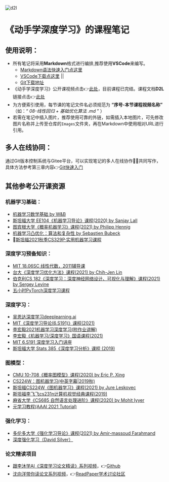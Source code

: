 ![d2l](https://zh-v2.d2l.ai/_static/logo-with-text.png)
# 《动手学深度学习》的课程笔记
## 使用说明：

- 所有笔记将采用**Markdown**格式进行编排,推荐使用**VSCode**来编写。
  - [Markdown语法快速入门点这里](https://markdown.com.cn)
  - [VSCode下载点这里](https://code.visualstudio.com/)  ||  
  - [Git下载地址](https://npm.taobao.org/mirrors/git-for-windows/v2.31.1.windows.1/Git-2.31.1-32-bit.exe)
- 《动手学深度学习》公开课视频点击👉[此处](https://space.bilibili.com/1567748478/channel/seriesdetail?sid=358497)，目前课程已完结。课程文档**D2L**链接点击👉[此处](https://zh-v2.d2l.ai/)
- 为方便索引使用，每节课的笔记文件名必须规范为 **“序号-本节课程视频名称”** （如：“ *08-线性回归 + 基础优化算法 .md* ” ）
- 若需在笔记中插入图片，推荐使用可靠的外链，如需插入本地图片，可先修改图片名称并上传至仓库的`Images`文件夹，再在Markdown中使用相对URL进行引用。


## 多人在线协同：
通过Git版本控制系统与Gitee平台，可以实现笔记的多人在线协作🤹‍♀️共同写作，具体方法参考第三章内容👉[Git快速入门](03-Git快速入门.md)


## 其他参考公开课资源
### 机器学习基础：
- [机器学习数学基础 by W&B](https://www.bilibili.com/video/BV1z64y1k7i5)
- [斯坦福大学 EE104《机器学习导论》课程(2020) by Sanjay Lall](https://www.bilibili.com/video/BV17A411N7pQ)
- [图宾根大学《概率机器学习》课程(2021) by Philipp Hennig](https://www.bilibili.com/video/BV1KA411V7Sd)
- [机器学习凸优化：算法和复杂性 by Sebastien Bubeck](https://www.bilibili.com/video/BV1Vt411T7mK)
- 🙌[斯坦福2021秋季CS329P·实用机器学习课程](https://space.bilibili.com/1567748478/channel/collectiondetail?sid=28144)
### 深度学习预备知识：
- [MIT 18.06SC 线性代数，2011辅导课](https://www.bilibili.com/video/BV18W411v77N?p=5)
- [台大《深度学习优化方法》课程(2021) by Chih-Jen Lin](https://www.bilibili.com/video/BV1CB4y1F7kM?p=2)
- [伯克利CS 182《深度学习：深度神经网络设计、可视化与理解》课程(2021) by Sergey Levine](https://www.bilibili.com/video/BV1PK4y1U751)
- [五小时PyTorch深度学习课程](https://www.bilibili.com/video/BV1MU4y1p74U)
### 深度学习：
- [吴恩达深度学习deeplearning.ai](https://www.bilibili.com/video/BV1FT4y1E74V)
- [MIT《深度学习导论(6.S191)》课程(2021)](https://www.bilibili.com/video/BV1jo4y1d7R6)
- [李宏毅2021机器学习深度学习(附作业讲解)](https://www.bilibili.com/video/BV1zA411K7en)
- [李宏毅《机器学习/深度学习》国语课程(2021)](https://www.bilibili.com/video/BV11K4y1S7AD)
- [MIT 6.S191 深度学习入门讲座](https://www.bilibili.com/video/BV115411H7br)
- [斯坦福大学 Stats 385《深度学习分析》课程 (2019)](https://www.bilibili.com/video/BV1Ji4y1P78t)
### 图模型：
- [CMU 10-708《概率图模型》课程(2020) by Eric P. Xing](https://www.bilibili.com/video/BV1tX4y1371G)
- [CS224W：图机器学习(中英字幕|2019秋)](https://www.bilibili.com/video/BV1Vg4y1z7Nf)
- [斯坦福CS224W《图机器学习》课程(2021) by Jure Leskovec](https://www.bilibili.com/video/BV1RZ4y1c7Co)
- [斯坦福李飞飞cs231n计算机视觉经典课程(2019)](https://www.bilibili.com/video/BV1TJ411d7b7)
- [麻省大学《CS685 自然语言处理进阶》课程(2020) by Mohit Iyyer](https://www.bilibili.com/video/BV1HB4y1A7wu)
- [元学习教程(AAAI 2021 Tutorial)](https://www.bilibili.com/video/BV1ey4y1n7Y8)

### 强化学习：
- [多伦多大学《强化学习导论》课程(2021) by Amir-massoud Farahmand](https://www.bilibili.com/video/BV1dA411N7E1)
- [深度强化学习（David Silver）](https://www.bilibili.com/video/BV1x54y1W7k7)

### 论文精读项目
- [跟李沐学AI《深度学习论文精读》系列视频](https://space.bilibili.com/1567748478/channel/collectiondetail?sid=32744)，👉[Github](https://github.com/mli/paper-reading)
- [沈向洋带你读论文系列视频](https://space.bilibili.com/1706874133/video)，👉[ReadPaper学术讨论社区](https://readpaper.com/)